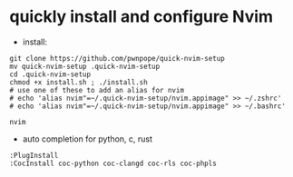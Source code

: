 # quickly install and configure Nvim

- install:
```
git clone https://github.com/pwnpope/quick-nvim-setup
mv quick-nvim-setup .quick-nvim-setup
cd .quick-nvim-setup
chmod +x install.sh ; ./install.sh
# use one of these to add an alias for nvim
# echo 'alias nvim"=~/.quick-nvim-setup/nvim.appimage" >> ~/.zshrc'
# echo 'alias nvim"=~/.quick-nvim-setup/nvim.appimage" >> ~/.bashrc'

nvim
```

- auto completion for python, c, rust
```
:PlugInstall
:CocInstall coc-python coc-clangd coc-rls coc-phpls
```
